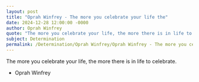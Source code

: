 ```yaml
---
layout: post
title: "Oprah Winfrey - The more you celebrate your life the"
date: 2024-12-28 12:00:00 -0000
author: Oprah Winfrey
quote: "The more you celebrate your life, the more there is in life to celebrate."
subject: Determination
permalink: /Determination/Oprah Winfrey/Oprah Winfrey - The more you celebrate your life the
---
```


The more you celebrate your life, the more there is in life to celebrate.

- Oprah Winfrey
